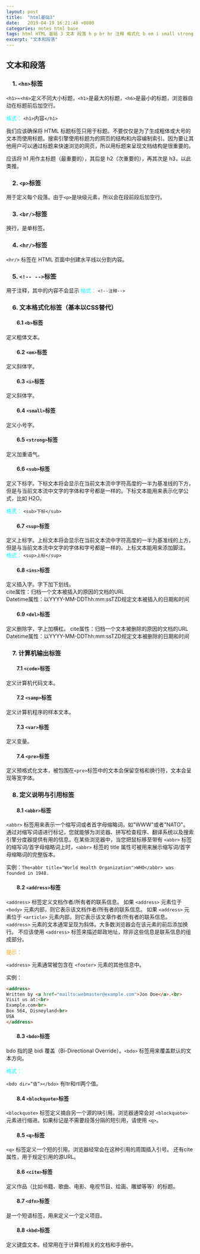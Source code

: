 ```yaml
---
layout: post
title:  "html基础3"
date:   2019-04-19 16:21:48 +0800
categories: notes html base
tags: html HTML 基础 3 文本 段落 h p br hr 注释 格式化 b em i small strong sub sup ins del code samp var pre abbr address bdo blockquote q cite dnf kbd 计算机 引用 说明
excerpt: "文本和段落"
---
```


## 文本和段落

### &emsp;1. `<hn>`标签

`<h1>`~`<h6>`定义不同大小标题，`<h1>`是最大的标题，`<h6>`是最小的标题，浏览器自动在标题前后加空行。

<font color="aqua">格式：</font>
`<h1>`内容`</h1>`

我们应该确保将 HTML 标题标签只用于标题。不要仅仅是为了生成粗体或大号的文本而使用标题。搜索引擎使用标题为的网页的结构和内容编制索引。因为要让其他用户可以通过标题来快速浏览的网页，所以用标题来呈现文档结构是很重要的。  

应该将 h1 用作主标题（最重要的），其后是 h2（次重要的），再其次是 h3，以此类推。  

### &emsp;2. `<p>`标签

用于定义每个段落。由于`<p>`是块级元素，所以会在段前段后加空行。  

### &emsp;3. `<br/>`标签

换行，是单标签。

### &emsp;4. `<hr/>`标签

`<hr/>` 标签在 HTML 页面中创建水平线以分割内容。

### &emsp;5. `<!-- -->`标签

用于注释，其中的内容不会显示
<font color="aqua">格式：</font>
`<!--注释-->`

### &emsp;6. 文本格式化标签（基本以CSS替代）

#### &emsp;&emsp;6.1 `<b>`标签

定义粗体文本。

#### &emsp;&emsp;6.2 `<em>`标签

定义斜体字。

#### &emsp;&emsp;6.3 `<i>`标签

定义斜体字。

#### &emsp;&emsp;6.4 `<small>`标签

定义小号字。

#### &emsp;&emsp;6.5 `<strong>`标签

定义加重语气。

#### &emsp;&emsp;6.6 `<sub>`标签

定义下标字。下标文本将会显示在当前文本流中字符高度的一半为基准线的下方，但是与当前文本流中文字的字体和字号都是一样的。下标文本能用来表示化学公式，比如 H2O。

<font color="aqua">格式：</font>
`<sub>下标</sub>`

#### &emsp;&emsp;6.7 `<sup>`标签

定义上标字。上标文本将会显示在当前文本流中字符高度的一半为基准线的上方，但是与当前文本流中文字的字体和字号都是一样的。上标文本能用来添加脚注。
<font color="aqua">格式：</font>
`<sup>上标</sup>`

#### &emsp;&emsp;6.8 `<ins>`标签

定义插入字。字下加下划线。  
cite属性：归档一个文本被插入的原因的文档的URL  
Datetime属性：以YYYY-MM-DDThh:mm:ssTZD规定文本被插入的日期和时间  

#### &emsp;&emsp;6.9 `<del>`标签

定义删除字，字上加横杠。
cite属性：归档一个文本被删除的原因的文档的URL
Datetime属性：以YYYY-MM-DDThh:mm:ssTZD规定文本被删除的日期和时间

### &emsp;7. 计算机输出标签

#### &emsp;&emsp;7.1 `<code>`标签

定义计算机代码文本。

#### &emsp;&emsp;7.2 `<samp>`标签

定义计算机程序的样本文本。

#### &emsp;&emsp;7.3 `<var>`标签

定义变量。

#### &emsp;&emsp;7.4 `<pre>`标签

定义预格式化文本，被包围在`<pre>`标签中的文本会保留空格和换行符，文本会呈现等宽字体。

### &emsp;8. 定义说明与引用标签

#### &emsp;&emsp;8.1 `<abbr>`标签

`<abbr>` 标签用来表示一个缩写词或者首字母缩略词，如"WWW"或者"NATO"。
通过对缩写词语进行标记，您就能够为浏览器、拼写检查程序、翻译系统以及搜索引擎分度器提供有用的信息。在某些浏览器中，当您把鼠标移至带有 `<abbr>` 标签的缩写词/首字母缩略词上时，`<abbr>` 标签的 title 属性可被用来展示缩写词/首字母缩略词的完整版本。  

实例：`The<abbr title="World Health Organization">WHO</abbr> was founded in 1948.`

#### &emsp;&emsp;8.2 `<address>`标签

`<address>` 标签定义文档作者/所有者的联系信息。
如果 `<address>` 元素位于 `<body>` 元素内部，则它表示该文档作者/所有者的联系信息。
如果 `<address>` 元素位于 `<article>` 元素内部，则它表示该文章作者/所有者的联系信息。
`<address>` 元素的文本通常呈现为斜体。大多数浏览器会在该元素的前后添加换行。
不应该使用 `<address>` 标签来描述邮政地址，除非这些信息是联系信息的组成部分。

<font color="orange">提示：</font>

`<address>` 元素通常被包含在 `<footer>` 元素的其他信息中。

实例：

```html
<address>
Written by <a href="mailto:webmaster@example.com">Jon Doe</a>.<br> 
Visit us at:<br>
Example.com<br>
Box 564, Disneyland<br>
USA
</address>
```

#### &emsp;&emsp;8.3 `<bdo>`标签

bdo 指的是 bidi 覆盖（Bi-Directional Override）。`<bdo>` 标签用来覆盖默认的文本方向。

<font color="aqua">格式：</font>

`<bdo dir=”值”></bdo>` 有ltr和rtl两个值。

#### &emsp;&emsp;8.4 `<blockquote>`标签

`<blockquote>` 标签定义摘自另一个源的块引用。浏览器通常会对 `<blockquote>` 元素进行缩进。如果标记是不需要段落分隔的短引用，请使用 `<q>`。

#### &emsp;&emsp;8.5 `<q>`标签

`<q>` 标签定义一个短的引用。浏览器经常会在这种引用的周围插入引号。
还有cite属性，用于规定引用的源URL。

#### &emsp;&emsp;8.6 `<cite>`标签

定义作品（比如书籍、歌曲、电影、电视节目、绘画、雕塑等等）的标题。

#### &emsp;&emsp;8.7 `<dfn>`标签

是一个短语标签，用来定义一个定义项目。

#### &emsp;&emsp;8.8 `<kbd>`标签

定义键盘文本。经常用在于计算机相关的文档和手册中。
